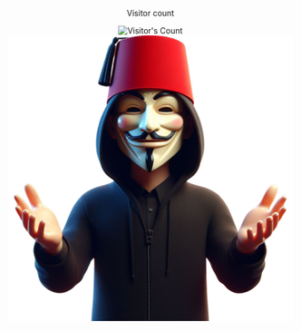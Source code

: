 <div align="center"> 
  <p>Visitor count</p>
  <img src="https://profile-counter.glitch.me/{USERNAME}/count.svg" alt="Visitor's Count" />
</div>

<img src="./Images/Furkan Öztürk Avatar.png" alt="Banner of Furkan Öztürk">
